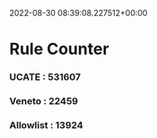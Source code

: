 2022-08-30 08:39:08.227512+00:00
# Rule Counter 
 ### UCATE : 531607

 ### Veneto : 22459

 ### Allowlist : 13924